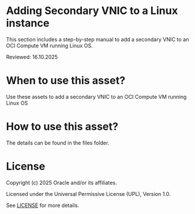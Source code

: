 # Adding Secondary VNIC to a Linux instance

This section includes a step-by-step manual to add a secondary VNIC to an OCI Compute VM running Linux OS.

Reviewed: 16.10.2025

# When to use this asset?

Use these assets to add a secondary VNIC to an OCI Compute VM running Linux OS

# How to use this asset?

The details can be found in the files folder.

# License

Copyright (c) 2025 Oracle and/or its affiliates.

Licensed under the Universal Permissive License (UPL), Version 1.0.

See [LICENSE](https://github.com/oracle-devrel/technology-engineering/blob/main/LICENSE) for more details.
